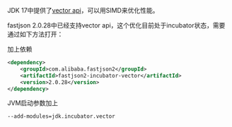 JDK 17中提供了[vector api](https://openjdk.org/jeps/426)，可以用SIMD来优化性能。

fastjson 2.0.28中已经支持vector api，这个优化目前处于incubator状态，需要通过如下方法打开：

加上依赖
```xml
<dependency>
    <groupId>com.alibaba.fastjson2</groupId>
    <artifactId>fastjson2-incubator-vector</artifactId>
    <version>2.0.28</version>
</dependency>
```

JVM启动参数加上
```shell
--add-modules=jdk.incubator.vector
```
